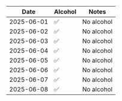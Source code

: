 | Date       | Alcohol | Notes      |
|------------|---------|------------|
| 2025-06-01 | ✅      | No alcohol |
| 2025-06-02 | ✅      | No alcohol |
| 2025-06-03 | ✅      | No alcohol |
| 2025-06-04 | ✅      | No alcohol |
| 2025-06-05 | ✅      | No alcohol |
| 2025-06-06 | ✅      | No alcohol |
| 2025-06-07 | ✅      | No alcohol |
| 2025-06-08 | ✅      | No alcohol |
